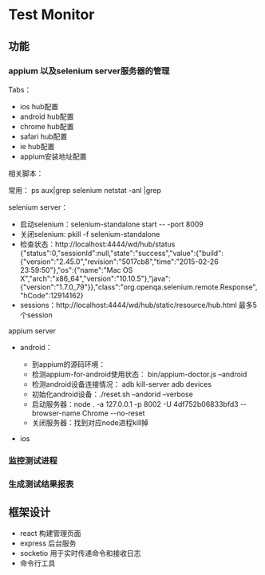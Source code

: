 # Test Monitor

## 功能

### appium 以及selenium server服务器的管理

Tabs：
- ios hub配置
- android hub配置
- chrome hub配置
- safari hub配置
- ie hub配置
- appium安装地址配置

相关脚本：

常用：
ps aux|grep selenium
netstat -anl |grep

selenium server：
- 启动selenium：selenium-standalone start -- -port 8009
- 关闭selenium: pkill -f selenium-standalone
- 检查状态：http://localhost:4444/wd/hub/status
{"status":0,"sessionId":null,"state":"success","value":{"build":{"version":"2.45.0","revision":"5017cb8","time":"2015-02-26 23:59:50"},"os":{"name":"Mac OS X","arch":"x86_64","version":"10.10.5"},"java":{"version":"1.7.0_79"}},"class":"org.openqa.selenium.remote.Response","hCode":12914162}
- sessions：http://localhost:4444/wd/hub/static/resource/hub.html 最多5个session

appium server

- android：
    - 到appium的源码环境：
    - 检测appium-for-android使用状态： bin/appium-doctor.js –android
    - 检测android设备连接情况： adb kill-server adb devices
    - 初始化android设备：./reset.sh –andorid –verbose
    - 启动服务器：node . -a 127.0.0.1 -p 8002 -U 4df752b06833bfd3 --browser-name Chrome --no-reset
    - 关闭服务器：找到对应node进程kill掉

- ios

### 监控测试进程



### 生成测试结果报表


## 框架设计

- react 构建管理页面
- express 后台服务
- socketio 用于实时传递命令和接收日志
- 命令行工具






